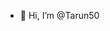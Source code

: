 - 👋 Hi, I’m @Tarun50


<!---
Tarun49/Tarun49 is a ✨ special ✨ repository because its `README.md` (this file) appears on your GitHub profile.
You can click the Preview link to take a look at your changes.
--->
